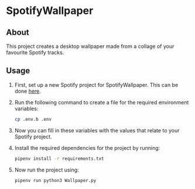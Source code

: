 # SpotifyWallpaper

## About

This project creates a desktop wallpaper made from a collage of your favourite Spotify tracks.

## Usage

1. First, set up a new Spotify project for SpotifyWallpaper. This can be done [here](https://developer.spotify.com/dashboard/applications).
2. Run the following command to create a file for the required environment variables:

   ```bash
   cp .env.b .env
   ```

3. Now you can fill in these variables with the values that relate to your Spotify project.
4. Install the required dependencies for the project by running:

   ```bash
   pipenv install -r requirements.txt
   ```

5. Now run the project using:
   ```bash
   pipenv run python3 Wallpaper.py
   ```
